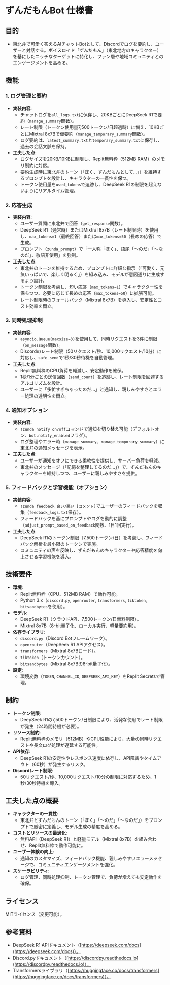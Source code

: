 # ずんだもんBot 仕様書

## 目的
- 東北弁で可愛く答えるAIチャットBotとして、Discordでログを要約し、ユーザーと対話する。ボイスロイド「ずんだもん」（東北地方のキャラクター）を基にしたニッチなターゲットに特化し、ファン層や地域コミュニティとのエンゲージメントを高める。

## 機能
### 1. ログ管理と要約
- **実装内容**:
  - チャットログを`all_logs.txt`に保存し、20KBごとにDeepSeek R1で要約（`manage_summary`関数）。
  - レート制限（トークン使用量7,500トークン/日超過時）に備え、10KBごとにMixtral 8x7Bで仮要約（`manage_temporary_summary`関数）。
  - ログ要約は、`latest_summary.txt`と`temporary_summary.txt`に保存し、過去の会話文脈を保持。
- **工夫した点**:
  - ログサイズを20KB/10KBに制限し、Replit無料枠（512MB RAM）のメモリ制約に対応。
  - 要約生成時に東北弁のトーン（「ぼく、ずんだもんとして…」）を維持するプロンプトを設計し、キャラクターの一貫性を保つ。
  - トークン使用量を`used_tokens`で追跡し、DeepSeek R1の制限を超えないようにリアルタイム管理。

### 2. 応答生成
- **実装内容**:
  - ユーザー質問に東北弁で回答（`get_response`関数）。
  - DeepSeek R1（通常時）またはMixtral 8x7B（レート制限時）を使用し、`max_tokens=1`（最終回答）または`max_tokens=50`（長めの応答）で生成。
  - プロンプト（`zunda_prompt`）で「一人称「ぼく」、語尾「～のだ」「～なのだ」、敬語非使用」を強制。
- **工夫した点**:
  - 東北弁のトーンを維持するため、プロンプトに詳細な指示（「可愛く、元気いっぱいで、楽しく明るく」）を組み込み、モデルが意図通りに生成するよう設計。
  - トークン制限を考慮し、短い応答（`max_tokens=1`）でキャラクター性を保ちつつ、必要に応じて長めの応答（`max_tokens=50`）に拡張可能。
  - レート制限時のフォールバック（Mixtral 8x7B）を導入し、安定性とコスト効率を両立。

### 3. 同時処理抑制
- **実装内容**:
  - `asyncio.Queue(maxsize=3)`を使用して、同時リクエストを3件に制限（`on_message`関数）。
  - Discordのレート制限（50リクエスト/秒、10,000リクエスト/10分）に対応し、`safe_send`で1秒/30秒待機を自動管理。
- **工夫した点**:
  - Replit無料枠のCPU負荷を軽減し、安定動作を確保。
  - 1秒/1分ごとの送信回数（`send_count`）を追跡し、レート制限を回避するアルゴリズムを設計。
  - ユーザーに「多忙すぎちゃったのだ…」と通知し、親しみやすさとエラー処理の透明性を両立。

### 4. 通知オプション
- **実装内容**:
  - `!zunda notify on/off`コマンドで通知を切り替え可能（デフォルトオン、`bot.notify_enabled`フラグ）。
  - ログ整理やエラー時（`manage_summary`、`manage_temporary_summary`）に東北弁の通知メッセージを表示。
- **工夫した点**:
  - ユーザーが通知をオフにできる柔軟性を提供し、サーバー負荷を軽減。
  - 東北弁のメッセージ（「記憶を整理してるのだ…」）で、ずんだもんのキャラクターを維持しつつ、ユーザーに親しみやすさを提供。

### 5. フィードバックと学習機能（オプション）
- **実装内容**:
  - `!zunda feedback 良い/悪い [コメント]`でユーザーのフィードバックを収集（`feedback_logs.txt`保存）。
  - フィードバックを基にプロンプトやログを動的に調整（`adjust_prompt_based_on_feedback`関数、1日1回実行）。
- **工夫した点**:
  - DeepSeek R1のトークン制限（7,500トークン/日）を考慮し、フィードバック解析を最小限のトークンで実施。
  - コミュニティの声を反映し、ずんだもんのキャラクターや応答精度を向上させる学習機能を導入。

## 技術要件
- **環境**:
  - Replit無料枠（CPU、512MB RAM）で動作可能。
  - Python 3.x（`discord.py`, `openrouter`, `transformers`, `tiktoken`, `bitsandbytes`を使用）。
- **モデル**:
  - DeepSeek R1（クラウドAPI、7,500トークン/日無料制限）。
  - Mixtral 8x7B（8-bit量子化、ローカル実行、軽量要約用）。
- **依存ライブラリ**:
  - `discord.py`（Discord Botフレームワーク）。
  - `openrouter`（DeepSeek R1 APIアクセス）。
  - `transformers`（Mixtral 8x7Bロード）。
  - `tiktoken`（トークンカウント）。
  - `bitsandbytes`（Mixtral 8x7Bの8-bit量子化）。
- **設定**:
  - 環境変数（`TOKEN`, `CHANNEL_ID`, `DEEPSEEK_API_KEY`）をReplit Secretsで管理。

## 制約
- **トークン制限**:
  - DeepSeek R1の7,500トークン/日制限により、活発な使用でレート制限が発生（24時間待機が必要）。
- **リソース制約**:
  - Replit無料枠のメモリ（512MB）やCPU性能により、大量の同時リクエストや長文ログ処理が遅延する可能性。
- **API依存**:
  - DeepSeek R1の安定性やレスポンス速度に依存し、API障害やタイムアウト（60秒）が発生するリスク。
- **Discordレート制限**:
  - 50リクエスト/秒、10,000リクエスト/10分の制限に対応するため、1秒/30秒待機を導入。

## 工夫した点の概要
- **キャラクターの一貫性**:
  - 東北弁とずんだもんのトーン（「ぼく」「～のだ」「～なのだ」）をプロンプトで厳密に定義し、モデル生成の精度を高める。
- **コストとリソースの最適化**:
  - 無料API（DeepSeek R1）と軽量モデル（Mixtral 8x7B）を組み合わせ、Replit無料枠で動作可能に。
- **ユーザー体験の向上**:
  - 通知のカスタマイズ、フィードバック機能、親しみやすいエラーメッセージで、コミュニティエンゲージメントを強化。
- **スケーラビリティ**:
  - ログ管理、同時処理抑制、トークン管理で、負荷が増えても安定動作を確保。

## ライセンス
MITライセンス（変更可能）。

## 参考資料
- DeepSeek R1 APIドキュメント（[https://deepseek.com/docs](https://deepseek.com/docs)）。
- Discord.pyドキュメント（[https://discordpy.readthedocs.io](https://discordpy.readthedocs.io)）。
- Transformersライブラリ（[https://huggingface.co/docs/transformers](https://huggingface.co/docs/transformers)）。
